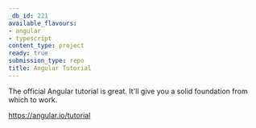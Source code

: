 ```yaml
---
_db_id: 221
available_flavours:
- angular
- typescript
content_type: project
ready: true
submission_type: repo
title: Angular Tutorial
---
```


The official Angular tutorial is great. It'll give you a solid foundation from which to work.

https://angular.io/tutorial